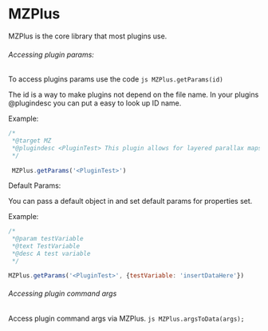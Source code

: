 # MZPlus
 MZPlus is the core library that most plugins use.
 
###### Accessing plugin params: 
 
 To access plugins params use the code `js MZPlus.getParams(id)`
 
 The id is a way to make plugins not depend on the file name. In your plugins @plugindesc you can put a easy to look up ID name. 
 
Example: 

```js
/*
 *@target MZ
 *@plugindesc <PluginTest> This plugin allows for layered parallax maps and infinite fog layers.
 */
 
 MZPlus.getParams('<PluginTest>')
 ```


Default Params: 

You can pass a default object in and set default params for properties set.

Example: 
```js
/*
 *@param testVariable
 *@text TestVariable
 *@desc A test variable
 */

MZPlus.getParams('<PluginTest>', {testVariable: 'insertDataHere'})
```
###### Accessing plugin command args

Access plugin command args via MZPlus. `js MZPlus.argsToData(args);`
